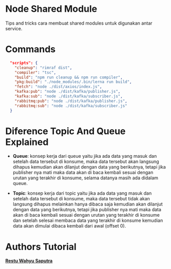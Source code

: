 # Node Shared Module

Tips and tricks cara membuat shared modules untuk digunakan antar service.

# Commands
```json
  "scripts": {
    "cleanup": "rimraf dist",
    "compiler": "tsc",
    "build": "npm run cleanup && npm run compiler",
    "pkg:build": "./node_modules/.bin/lerna run build",
    "fetch": "node ./dist/axios/index.js",
    "kafka:pub": "node ./dist/kafka/publisher.js",
    "kafka:sub": "node ./dist/kafka/subscriber.js",
    "rabbitmq:pub": "node ./dist/kafka/publisher.js",
    "rabbitmq:sub": "node ./dist/kafka/subscriber.js"
  }
```

# Diference Topic And Queue Explained

- **Queue**: konsep kerja dari queue yaitu jika ada data yang masuk dan setelah data tersebut di konsume, maka data tersebut akan langsung dihapus kemudian akan dilanjut dengan data yang berikutnya, tetapi jika publisher nya mati maka data akan di baca kembali sesuai dengan urutan yang terakhir di konsume, selama datanya masih ada didalam queue.

- **Topic**: konsep kerja dari topic yaitu jika ada data yang masuk dan setelah data tersebut di konsume, maka data tersebut tidak akan langsung dihapus melainkan hanya dibaca saja kemudian akan dilanjut dengan data yang berikutnya, tetapi jika publisher nya mati maka data akan di baca kembali sesuai dengan urutan yang terakhir di konsume dan setelah selesai membaca data yang terakhir di konsume kemudian data akan dimulai dibaca kembali dari awal (offset 0).

# Authors Tutorial

**[Restu Wahyu Saputra](https://github.com/restuwahyu13)**